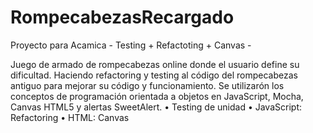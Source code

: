 # RompecabezasRecargado
Proyecto para Acamica - Testing + Refactoting + Canvas -

Juego de armado de rompecabezas online donde el usuario define su dificultad. Haciendo refactoring y testing al código del rompecabezas antiguo para mejorar su código y funcionamiento. Se utilizarón los conceptos de programación orientada a objetos en JavaScript, Mocha, Canvas HTML5 y alertas SweetAlert.
• Testing de unidad • JavaScript: Refactoring • HTML: Canvas

